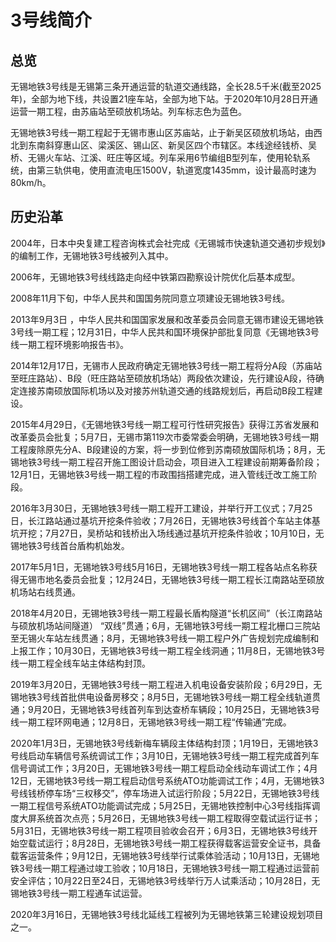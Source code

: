 # 3号线简介

## 总览

无锡地铁3号线是无锡第三条开通运营的轨道交通线路，全长28.5千米(截至2025年)，全部为地下线，共设置21座车站，全部为地下站。于2020年10月28日开通运营一期工程，由苏庙站至硕放机场站。列车标志色为蓝色。

无锡地铁3号线一期工程起于无锡市惠山区苏庙站，止于新吴区硕放机场站，由西北到东南斜穿惠山区、梁溪区、锡山区、新吴区四个市辖区。本线途经钱桥、吴桥、无锡火车站、江溪、旺庄等区域。列车采用6节编组B型列车，使用轮轨系统，由第三轨供电，使用直流电压1500V，轨道宽度1435mm，设计最高时速为80km/h。

## 历史沿革

2004年，日本中央复建工程咨询株式会社完成《无锡城市快速轨道交通初步规划》的编制工作，无锡地铁3号线被列入其中。

2006年，无锡地铁3号线线路走向经中铁第四勘察设计院优化后基本成型。

2008年11月下旬，中华人民共和国国务院同意立项建设无锡地铁3号线。

2013年9月3日 ，中华人民共和国国家发展和改革委员会同意无锡市建设无锡地铁3号线一期工程；12月31日，中华人民共和国环境保护部批复同意《无锡地铁3号线一期工程环境影响报告书》。

2014年12月17日，无锡市人民政府确定无锡地铁3号线一期工程将分A段（苏庙站至旺庄路站）、B段（旺庄路站至硕放机场站）两段依次建设，先行建设A段，待确定连接苏南硕放国际机场以及对接苏州轨道交通的线路规划后，再启动B段工程建设。

2015年4月29日，《无锡地铁3号线一期工程可行性研究报告》获得江苏省发展和改革委员会批复；5月7日，无锡市第119次市委常委会明确，无锡地铁3号线一期工程废除原先分A、B段建设的方案，将一步到位修到苏南硕放国际机场；8月，无锡地铁3号线一期工程召开施工图设计启动会，项目进入工程建设前期筹备阶段；12月1日，无锡地铁3号线一期工程的市政围挡搭建完成，进入管线迁改工施工阶段。

2016年3月30日，无锡地铁3号线一期工程开工建设，并举行开工仪式；7月25日，长江路站通过基坑开挖条件验收；7月26日，无锡地铁3号线首个车站主体基坑开挖；7月27日，吴桥站和钱桥出入场线通过基坑开挖条件验收；10月10日，无锡地铁3号线首台盾构机始发。

2017年5月1日，无锡地铁3号线5月16日，无锡地铁3号线一期工程各站点名称获得无锡市地名委员会批复；12月24日，无锡地铁3号线一期工程长江南路站至硕放机场站右线贯通。

2018年4月20日，无锡地铁3号线一期工程最长盾构隧道“长机区间”（长江南路站与硕放机场站间隧道）
“双线”贯通；6月，无锡地铁3号线一期工程北栅口三院站至无锡火车站左线贯通；8月，无锡地铁3号线一期工程户外广告规划完成编制和上报工作；10月30日，无锡地铁3号线一期工程全线洞通；11月8日，无锡地铁3号线一期工程全线车站主体结构封顶。

2019年3月20日，无锡地铁3号线一期工程进入机电设备安装阶段；6月29日，无锡地铁3号线首批供电设备房移交；8月5日，无锡地铁3号线一期工程全线轨道贯通；9月20日，无锡地铁3号线首列车到达查桥车辆段；10月25日，无锡地铁3号线一期工程环网电通；12月8日，无锡地铁3号线一期工程“传输通”完成。

2020年1月3日，无锡地铁3号线新梅车辆段主体结构封顶；1月19日，无锡地铁3号线启动车辆信号系统调试工作；3月10日，无锡地铁3号线一期工程完成首列车信号调试工作；3月20日，无锡地铁3号线一期工程启动全线动车调试工作；4月12日，无锡地铁3号线一期工程启动信号系统ATO功能调试工作；4月，无锡地铁3号线钱桥停车场“三权移交”，停车场进入试运行阶段；5月22日，无锡地铁3号线一期工程信号系统ATO功能调试完成；5月25日，无锡地铁控制中心3号线指挥调度大屏系统首次点亮；5月26日，无锡地铁3号线一期工程取得空载试运行证书；5月31日，无锡地铁3号线一期工程项目验收会召开；6月3日，无锡地铁3号线开始空载试运行；8月28日，无锡地铁3号线一期工程获得载客运营安全证书，具备载客运营条件；9月12日，无锡地铁3号线举行试乘体验活动；10月13日，无锡地铁3号线一期工程通过竣工验收；10月18日，无锡地铁3号线一期工程通过运营前安全评估；10月22日至24日，无锡地铁3号线举行万人试乘活动；10月28日，无锡地铁3号线一期工程通车试运营。

2020年3月16日，无锡地铁3号线北延线工程被列为无锡地铁第三轮建设规划项目之一。

